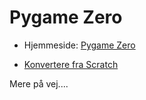 # Pygame Zero

- Hjemmeside: [Pygame Zero](https://pygame-zero.readthedocs.io/en/stable/)

- [Konvertere fra Scratch](https://pygame-zero.readthedocs.io/en/stable/from-scratch.html)

Mere på vej....